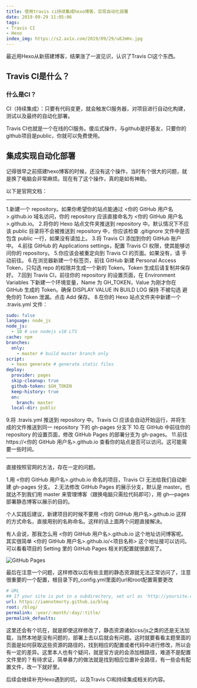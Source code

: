 ```yaml
---
title: 使用travis ci持续集成hexo博客，实现自动化部署
date: 2019-09-29 11:05:06
tags: 
- Travis CI
- Hexo
index_img: https://s2.ax1x.com/2019/09/29/u8JmHx.jpg
---
```

最近用Hexo从新搭建博客，结果涨了一波见识，认识了Travis CI这个东西。
<!-- more -->
## Travis CI是什么？
### 什么是CI？
CI（持续集成）：只要有代码变更，就会触发CI服务器，对项目进行自动化构建，测试以及最终的自动化部署。

Travis CI也就是一个在线的CI服务。傻瓜式操作，与github是好基友，只要你的github项目是public，你就可以免费使用。

## 集成实现自动化部署
记得很早之前搭建hexo博客的时候，还没有这个操作，当时有个很大的问题，就是换了电脑会非常麻烦。现在有了这个操作，真的是如有神助。

以下是官网文档：
***
1.新建一个 repository。如果你希望你的站点能通过 <你的 GitHub 用户名>.github.io 域名访问，你的 repository 应该直接命名为 <你的 GitHub 用户名>.github.io。
2.将你的 Hexo 站点文件夹推送到 repository 中。默认情况下不应该 public 目录将不会被推送到 repository 中，你应该检查 .gitignore 文件中是否包含 public 一行，如果没有请加上。
3.将 Travis CI 添加到你的 GitHub 账户中。
4.前往 GitHub 的 Applications settings，配置 Travis CI 权限，使其能够访问你的 repository。
5.你应该会被重定向到 Travis CI 的页面。如果没有，请 手动前往。
6.在浏览器新建一个标签页，前往 GitHub 新建 Personal Access Token，只勾选 repo 的权限并生成一个新的 Token。Token 生成后请复制并保存好。
7.回到 Travis CI，前往你的 repository 的设置页面，在 Environment Variables 下新建一个环境变量，Name 为 GH_TOKEN，Value 为刚才你在 GitHub 生成的 Token。确保 DISPLAY VALUE IN BUILD LOG 保持 不被勾选 避免你的 Token 泄漏。点击 Add 保存。
8.在你的 Hexo 站点文件夹中新建一个 .travis.yml 文件：
```yml
sudo: false
language: node_js
node_js:
  - 10 # use nodejs v10 LTS
cache: npm
branches:
  only:
    - master # build master branch only
script:
  - hexo generate # generate static files
deploy:
  provider: pages
  skip-cleanup: true
  github-token: $GH_TOKEN
  keep-history: true
  on:
    branch: master
  local-dir: public
```
9.将 .travis.yml 推送到 repository 中。Travis CI 应该会自动开始运行，并将生成的文件推送到同一 repository 下的 gh-pages 分支下
10.在 GitHub 中前往你的 repository 的设置页面，修改 GitHub Pages 的部署分支为 gh-pages。
11.前往 https://<你的 GitHub 用户名>.github.io 查看你的站点是否可以访问。这可能需要一些时间。
***
直接按照官网的方法，存在一定的问题。

1.用 <你的 GitHub 用户名>.github.io 命名的项目，Travis CI 无法给我们自动新建 gh-pages 分支。
2.无法修改 GitHub Pages 的展示分支，默认是 master。也就达不到我们用 master 来管理博客（跟换电脑只需拉代码即可），用 gh—pages 部署静态博客以展示的目的。

个人实践后建议，新建项目的时候不要用 <你的 GitHub 用户名>.github.io 这样的方式命名，直接用别的名称命名。这样的话上面两个问题直接解决。

有人会说，那我怎么用 <你的 GitHub 用户名>.github.io 这个地址访问博客呢。其实很简单 <你的 GitHub 用户名>.github.io/<项目名称> 这个地址接可以访问。可以看看项目的 Setting 里的 GitHub Pages 相关的配置就很直观了。

![GitHub Pages](https://s2.ax1x.com/2019/09/29/u8rM1x.md.jpg)

最后在注意一个问题，这样修改以后有些主题的静态资源就无法正常访问了，注意很重要的一个配置，根目录下的_config.yml里面的url和root配置需要更改
```yml
# URL
## If your site is put in a subdirectory, set url as 'http://yoursite.com/child' and root as '/child/'
url: https://iamnotmorty.github.io/blog
root: /blog/
permalink: :year/:month/:day/:title/
permalink_defaults:
```
这里还会有个坑在，就是即使这样修改了，静态资源诸如css/js之类的还是无法加载，当然本地是没有问题的，部署上去以后就会有问题。这时就要看看主题里面的页面是如何获取这些资源的路径的，找到相应的配置或者代码中进行修改，所以会有一定的差异。这里本人也有个疑问，就是官方说的会添加根路径，难道不是配置文件里的？有待求证，简单暴力的做法就是找到相应位置补全路径，有一些会有配置文件，改一下就好里。

后续会继续补充Hexo遇到的坑，以及Travis CI和持续集成相关的内容。


